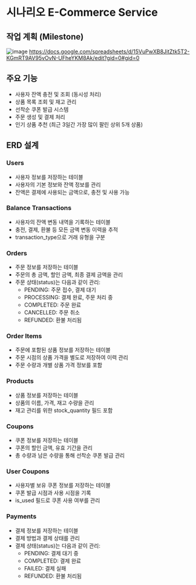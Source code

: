 # 시나리오 E-Commerce Service

## 작업 계획 (Milestone)
![image](https://github.com/user-attachments/assets/dd247372-7f7f-4e11-9ca7-4d9f2a545f17)
https://docs.google.com/spreadsheets/d/15VuPwXB8JitZtk5T2-KGmRT9AV95vOvN-UFheYKM8Ak/edit?gid=0#gid=0

## 주요 기능
- 사용자 잔액 충전 및 조회 (동시성 처리)
- 상품 목록 조회 및 재고 관리
- 선착순 쿠폰 발급 시스템
- 주문 생성 및 결제 처리
- 인기 상품 추천 (최근 3일간 가장 많이 팔린 상위 5개 상품)

 ## ERD 설계
 ### Users
- 사용자 정보를 저장하는 테이블
- 사용자의 기본 정보와 잔액 정보를 관리
- 잔액은 결제에 사용되는 금액으로, 충전 및 사용 가능

### Balance Transactions
- 사용자의 잔액 변동 내역을 기록하는 테이블
- 충전, 결제, 환불 등 모든 금액 변동 이력을 추적
- transaction_type으로 거래 유형을 구분

### Orders
- 주문 정보를 저장하는 테이블
- 주문의 총 금액, 할인 금액, 최종 결제 금액을 관리
- 주문 상태(status)는 다음과 같이 관리:
  - PENDING: 주문 접수, 결제 대기
  - PROCESSING: 결제 완료, 주문 처리 중
  - COMPLETED: 주문 완료
  - CANCELLED: 주문 취소
  - REFUNDED: 환불 처리됨

### Order Items
- 주문에 포함된 상품 정보를 저장하는 테이블
- 주문 시점의 상품 가격을 별도로 저장하여 이력 관리
- 주문 수량과 개별 상품 가격 정보를 포함

### Products
- 상품 정보를 저장하는 테이블
- 상품의 이름, 가격, 재고 수량을 관리
- 재고 관리를 위한 stock_quantity 필드 포함

### Coupons
- 쿠폰 정보를 저장하는 테이블
- 쿠폰의 할인 금액, 유효 기간을 관리
- 총 수량과 남은 수량을 통해 선착순 쿠폰 발급 관리

### User Coupons
- 사용자별 보유 쿠폰 정보를 저장하는 테이블
- 쿠폰 발급 시점과 사용 시점을 기록
- is_used 필드로 쿠폰 사용 여부를 관리

### Payments
- 결제 정보를 저장하는 테이블
- 결제 방법과 결제 상태를 관리
- 결제 상태(status)는 다음과 같이 관리:
  - PENDING: 결제 대기 중
  - COMPLETED: 결제 완료
  - FAILED: 결제 실패
  - REFUNDED: 환불 처리됨
